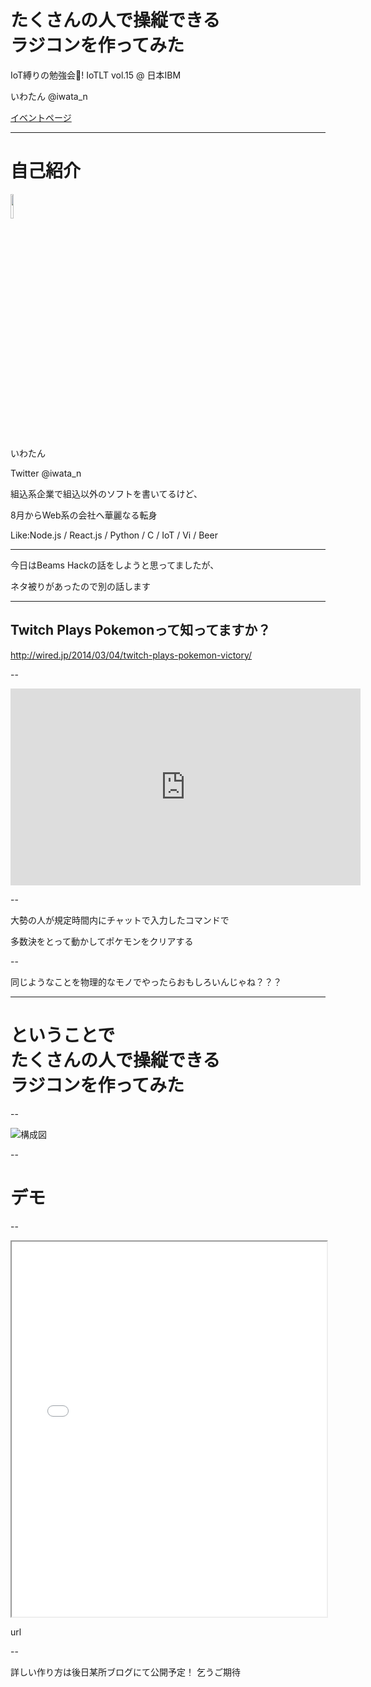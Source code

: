 # たくさんの人で操縦できる<br>ラジコンを作ってみた
IoT縛りの勉強会! IoTLT vol.15 @ 日本IBM

いわたん @iwata_n

[イベントページ](http://iotlt.connpass.com/event/31396/)

---

# 自己紹介
<img src="https://pbs.twimg.com/profile_images/647965902051241984/ljVIO0fB.png"
     height=10%
     width=10%/>

いわたん

Twitter @iwata_n

組込系企業で組込以外のソフトを書いてるけど、

8月からWeb系の会社へ華麗なる転身

Like:Node.js / React.js / Python / C / IoT / Vi / Beer

---

今日はBeams Hackの話をしようと思ってましたが、

ネタ被りがあったので別の話します

---

## Twitch Plays Pokemonって知ってますか？

http://wired.jp/2014/03/04/twitch-plays-pokemon-victory/

--

<iframe width="560" height="315" src="https://www.youtube.com/embed/47cYJWcAyYI" frameborder="0" allowfullscreen></iframe>

--

大勢の人が規定時間内にチャットで入力したコマンドで

多数決をとって動かしてポケモンをクリアする

--

同じようなことを物理的なモノでやったらおもしろいんじゃね？？？

---

# ということで<br>たくさんの人で操縦できる<br>ラジコンを作ってみた

--

![構成図]()

--

# デモ

--

<iframe src="demo.html" height=600 width=100%></iframe>

url

--

詳しい作り方は後日某所ブログにて公開予定！
乞うご期待
